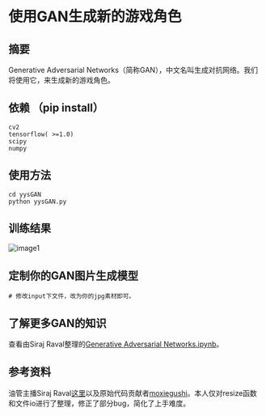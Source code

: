 # 使用GAN生成新的游戏角色

## 摘要
Generative Adversarial Networks（简称GAN），中文名叫生成对抗网络。我们将使用它，来生成新的游戏角色。

## 依赖 （pip install）

```
cv2
tensorflow( >=1.0)
scipy
numpy
```
## 使用方法

```
cd yysGAN
python yysGAN.py
```

## 训练结果
![image1](https://github.com/kuhung/yysGAN/raw/master/output/epoch4950.jpg)

## 定制你的GAN图片生成模型
```
# 修改input下文件，改为你的jpg素材即可。
```

## 了解更多GAN的知识
查看由Siraj Raval整理的[Generative Adversarial Networks.ipynb](https://github.com/kuhung/yysGAN/blob/master/Generative%20Adversarial%20Networks.ipynb)。

## 参考资料
油管主播Siraj Raval[这里](https://youtu.be/yz6dNf7X7SA)以及原始代码贡献者[moxiegushi](https://github.com/moxiegushi/pokeGAN)。本人仅对resize函数和文件io进行了整理，修正了部分bug，简化了上手难度。

